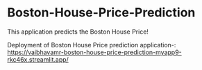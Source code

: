 # Boston-House-Price-Prediction
This application predicts the Boston House Price!

Deployment of Boston House Price prediction application-: https://vaibhavamr-boston-house-price-prediction-myapp9-rkc46x.streamlit.app/
